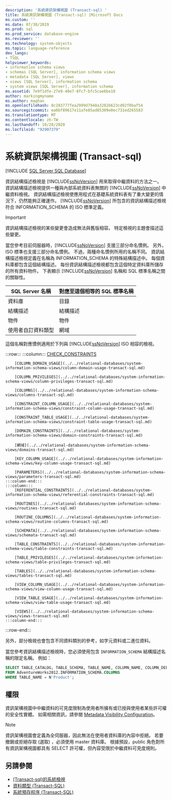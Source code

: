 ```yaml
---
description: '系統資訊架構視圖 (Transact-sql) '
title: 系統資訊架構視圖 (Transact-sql) |Microsoft Docs
ms.custom: ''
ms.date: 07/30/2019
ms.prod: sql
ms.prod_service: database-engine
ms.reviewer: ''
ms.technology: system-objects
ms.topic: language-reference
dev_langs:
- TSQL
helpviewer_keywords:
- information schema views
- schemas [SQL Server], information schema views
- metadata [SQL Server], views
- views [SQL Server], information schema
- system views [SQL Server], information schema
ms.assetid: 7e9f1dfe-27e9-40e7-8fc7-bfc5cae6be10
author: markingmyname
ms.author: maghan
ms.openlocfilehash: 8c283777fea2999d7948a3282b623cd92f0baf54
ms.sourcegitcommit: ea0bf89617e11afe85ad85309e0ec731ed265583
ms.translationtype: MT
ms.contentlocale: zh-TW
ms.lasthandoff: 10/28/2020
ms.locfileid: "92907379"
---
```

# <a name="system-information-schema-views-transact-sql"></a>系統資訊架構視圖 (Transact-sql) 

[!INCLUDE [SQL Server SQL Database](../../includes/applies-to-version/sql-asdb.md)]

資訊結構描述檢視是 [!INCLUDE[ssNoVersion](../../includes/ssnoversion-md.md)] 用來取得中繼資料的方法之一。 資訊結構描述檢視提供一種與內部系統資料表無關的 [!INCLUDE[ssNoVersion](../../includes/ssnoversion-md.md)] 中繼資料檢視。 資訊結構描述檢視使應用程式在基礎系統資料表有了重大變更的情況下，仍然能夠正確運作。 [!INCLUDE[ssNoVersion](../../includes/ssnoversion-md.md)] 所包含的資訊結構描述檢視符合 INFORMATION_SCHEMA 的 ISO 標準定義。

> [!IMPORTANT]
> 資訊結構描述檢視的某些變更會造成無法與舊版相容。 特定檢視的主題會描述這些變更。

當您參考目前伺服器時，[!INCLUDE[ssNoVersion](../../includes/ssnoversion-md.md)] 支援三部分命名慣例。 另外，ISO 標準也支援三部分命名慣例。 不過，兩種命名慣例所用的名稱不同。 資訊結構描述檢視定義在名稱為 INFORMATION_SCHEMA 的特殊結構描述中。 每個資料庫都包含這個結構描述。 每份資訊結構描述檢視都包含這個特定資料庫所儲存的所有資料物件。 下表顯示 [!INCLUDE[ssNoVersion](../../includes/ssnoversion-md.md)] 名稱和 SQL 標準名稱之間的關聯性。

|SQL Server 名稱|對應至這個相等的 SQL 標準名稱|
|---------------------|-----------------------------------------------|
|資料庫|目錄|
|結構描述|結構描述|
|物件|物件|
|使用者自訂資料類型|網域|

這個名稱對應慣例適用於下列與 [!INCLUDE[ssNoVersion](../../includes/ssnoversion-md.md)] ISO 相容的檢視。

:::row:::
    :::column:::
        [CHECK_CONSTRAINTS](../../relational-databases/system-information-schema-views/check-constraints-transact-sql.md)

        [COLUMN_DOMAIN_USAGE](../../relational-databases/system-information-schema-views/column-domain-usage-transact-sql.md)

        [COLUMN_PRIVILEGES](../../relational-databases/system-information-schema-views/column-privileges-transact-sql.md)

        [COLUMNS](../../relational-databases/system-information-schema-views/columns-transact-sql.md)

        [CONSTRAINT_COLUMN_USAGE](../../relational-databases/system-information-schema-views/constraint-column-usage-transact-sql.md)

        [CONSTRAINT_TABLE_USAGE](../../relational-databases/system-information-schema-views/constraint-table-usage-transact-sql.md)

        [DOMAIN_CONSTRAINTS](../../relational-databases/system-information-schema-views/domain-constraints-transact-sql.md)

        [網域](../../relational-databases/system-information-schema-views/domains-transact-sql.md)

        [KEY_COLUMN_USAGE](../../relational-databases/system-information-schema-views/key-column-usage-transact-sql.md)

        [PARAMETERS](../../relational-databases/system-information-schema-views/parameters-transact-sql.md)
    :::column-end:::
    :::column:::
        [REFERENTIAL_CONSTRAINTS](../../relational-databases/system-information-schema-views/referential-constraints-transact-sql.md)

        [ROUTINES](../../relational-databases/system-information-schema-views/routines-transact-sql.md)

        [ROUTINE_COLUMNS](../../relational-databases/system-information-schema-views/routine-columns-transact-sql.md)

        [SCHEMATA](../../relational-databases/system-information-schema-views/schemata-transact-sql.md)

        [TABLE_CONSTRAINTS](../../relational-databases/system-information-schema-views/table-constraints-transact-sql.md)

        [TABLE_PRIVILEGES](../../relational-databases/system-information-schema-views/table-privileges-transact-sql.md)

        [TABLES](../../relational-databases/system-information-schema-views/tables-transact-sql.md)

        [VIEW_COLUMN_USAGE](../../relational-databases/system-information-schema-views/view-column-usage-transact-sql.md)

        [VIEW_TABLE_USAGE](../../relational-databases/system-information-schema-views/view-table-usage-transact-sql.md)

        [VIEWS](../../relational-databases/system-information-schema-views/views-transact-sql.md)
    :::column-end:::
:::row-end:::

另外，部分檢視也會包含不同資料類別的參考，如字元資料或二進位資料。

當您參考資訊結構描述檢視時，您必須使用包含 `INFORMATION_SCHEMA` 結構描述名稱的限定名稱。 例如：

```sql
SELECT TABLE_CATALOG, TABLE_SCHEMA, TABLE_NAME, COLUMN_NAME, COLUMN_DEFAULT
FROM AdventureWorks2012.INFORMATION_SCHEMA.COLUMNS
WHERE TABLE_NAME = N'Product';
```

## <a name="permissions"></a>權限  
資訊架構視圖中中繼資料的可見度限制為使用者所擁有或已授與使用者某些許可權的安全性實體。 如需相關資訊，請參閱 [Metadata Visibility Configuration](../../relational-databases/security/metadata-visibility-configuration.md)。

> [!NOTE]  
> 資訊架構視圖會定義為全伺服器，因此無法在使用者資料庫的內容中拒絕。 若要撤銷或拒絕存取 (選取) ，必須使用 master 資料庫。 根據預設，public 角色對所有資訊架構視圖都具有 SELECT 許可權，但內容受限於中繼資料可見度規則。

## <a name="see-also"></a>另請參閱

- [&#40;Transact-sql&#41;的系統檢視 ](../../relational-databases/system-views/replication-views-transact-sql.md)
- [資料類型 &#40;Transact-SQL&#41;](../../t-sql/data-types/data-types-transact-sql.md)
- [系統預存程序 &#40;Transact-SQL&#41;](../../relational-databases/system-stored-procedures/system-stored-procedures-transact-sql.md) 
